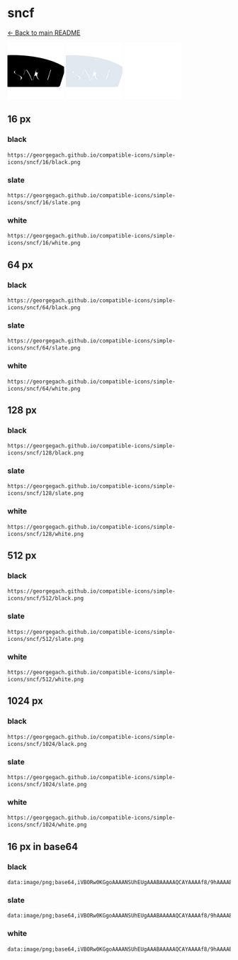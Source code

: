 # sncf

[← Back to main README](../../README.md)


<img src="./128/black.png" width="128" alt="sncf black icon" />
<img src="./128/slate.png" width="128" alt="sncf slate icon" />
<img src="./128/white.png" width="128" alt="sncf white icon" />

## 16 px

### black
```
https://georgegach.github.io/compatible-icons/simple-icons/sncf/16/black.png
```

### slate
```
https://georgegach.github.io/compatible-icons/simple-icons/sncf/16/slate.png
```

### white
```
https://georgegach.github.io/compatible-icons/simple-icons/sncf/16/white.png
```

## 64 px

### black
```
https://georgegach.github.io/compatible-icons/simple-icons/sncf/64/black.png
```

### slate
```
https://georgegach.github.io/compatible-icons/simple-icons/sncf/64/slate.png
```

### white
```
https://georgegach.github.io/compatible-icons/simple-icons/sncf/64/white.png
```

## 128 px

### black
```
https://georgegach.github.io/compatible-icons/simple-icons/sncf/128/black.png
```

### slate
```
https://georgegach.github.io/compatible-icons/simple-icons/sncf/128/slate.png
```

### white
```
https://georgegach.github.io/compatible-icons/simple-icons/sncf/128/white.png
```

## 512 px

### black
```
https://georgegach.github.io/compatible-icons/simple-icons/sncf/512/black.png
```

### slate
```
https://georgegach.github.io/compatible-icons/simple-icons/sncf/512/slate.png
```

### white
```
https://georgegach.github.io/compatible-icons/simple-icons/sncf/512/white.png
```

## 1024 px

### black
```
https://georgegach.github.io/compatible-icons/simple-icons/sncf/1024/black.png
```

### slate
```
https://georgegach.github.io/compatible-icons/simple-icons/sncf/1024/slate.png
```

### white
```
https://georgegach.github.io/compatible-icons/simple-icons/sncf/1024/white.png
```

## 16 px in base64

### black
```
data:image/png;base64,iVBORw0KGgoAAAANSUhEUgAAABAAAAAQCAYAAAAf8/9hAAAABmJLR0QA/wD/AP+gvaeTAAAA1klEQVQ4jdXRTUoDURAE4G/UgAsJIrp05+08gBcQPIYL1249iQvBjT8YFSPEaNBxYsZFamAMQmabgkfz+nVXV/Vj5VHgGL3cn/GGa9ziAdNlBLPENsaYoEp8xAXOcbNIUnc8PyG6xBH6jYK6m9s/mJrbO20UjPGSKRVGyQ+Te43VGb5aqiZrYRzhI82fKHGfxrPUFBlS4j25YUOwj008JfYTCxxgJ3XfCwR3RfwUUVDmYS/Tesntpq7CVovssNlBHX9df6TGANsbOMH6f6tegivz3a06fgGroFgMd+ab3gAAAABJRU5ErkJggg==
```

### slate
```
data:image/png;base64,iVBORw0KGgoAAAANSUhEUgAAABAAAAAQCAYAAAAf8/9hAAAABmJLR0QA/wD/AP+gvaeTAAABH0lEQVQ4jdWRzUpCYRRF1/60lAjrFg4cNBBq0nMGPULDCMdNe5agSVmRWcJNs/Lnnt1AiTAKm9UaHtjrbM6Bf49uuvlBYVYAhO/DekrhiylcNRubt5KmPwranTwALcz7oKHwxGgodGdxVkRx2mxkl4sCL9k2gC6oJ6v1tjo52tve7v9G8Jmp0C2KY7U7uQ2DBCPDFlJghuANQQ/IbHJEBmAzlqjMRS8JQHYe8Iw1MX41HmGubfdst4wBJPSAGAkPZnk/ptkltCNTlaKDVRWqSaqiJBK7krZm2z0WjFAazNu0y0ABCLFmpZLsHKgbBhZ1QjXhwkpTKTZB67axNU7i5OOIBuvrO7/F6C4qsV8mOHSJ0lyyNBFx3syy/BeRv8o7a1ibX0hvbewAAAAASUVORK5CYII=
```

### white
```
data:image/png;base64,iVBORw0KGgoAAAANSUhEUgAAABAAAAAQCAYAAAAf8/9hAAAABmJLR0QA/wD/AP+gvaeTAAAA3UlEQVQ4jdXRuy7EYRAF8N9gQyErhFKn8moewAtIPIZCrfUkConGJZslSJZdhF07mvkni8RlK05z5pvLmcvHv0dk5g5a9b7CHU5whk5EjL4TGCM++O/xgGFxF4c4iIjTd5n5c7xmZjczjzJzOzPbzQQ5xeojdLDXCPTxjBWMa+wl3GIZvWJ4wXzZjzNl9DConZ9K7KIE9pt74bpi/fLdNALrWMBlcbs4sFGTNd0nBc4jM0eVOKggrFW3VvlWa+8hFifEtiaPmD5/51foYnMOu5j9RWGD44joTVH31/AG9RmEdkRUSIQAAAAASUVORK5CYII=
```

